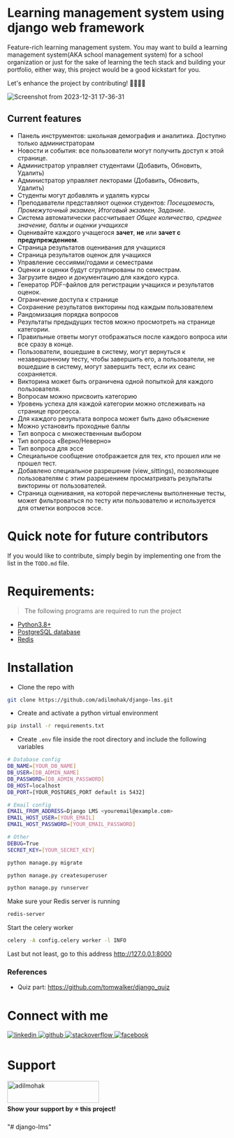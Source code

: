 # Learning management system using django web framework

Feature-rich learning management system. You may want to build a learning management system(AKA school management system) for a school organization or just for the sake of learning the tech stack and building your portfolio, either way, this project would be a good kickstart for you.

Let's enhance the project by contributing! 👩‍💻👩‍💻

![Screenshot from 2023-12-31 17-36-31](https://github.com/adilmohak/django-lms/assets/60693922/e7fb628a-6275-4160-ae0f-ab27099ab3ca)

## Current features

- Панель инструментов: школьная демография и аналитика. Доступно только администраторам
- Новости и события: все пользователи могут получить доступ к этой странице.
- Администратор управляет студентами (Добавить, Обновить, Удалить)
- Администратор управляет лекторами (Добавить, Обновить, Удалить)
- Студенты могут добавлять и удалять курсы
- Преподаватели представляют оценки студентов: _Посещаемость, Промежуточный экзамен, Итоговый экзамен, Задание_.
- Система автоматически рассчитывает _Общее количество, среднее значение, баллы и оценки учащихся_
- Оценивайте каждого учащегося **зачет**, **не** или **зачет с предупреждением**.
- Страница результатов оценивания для учащихся
- Страница результатов оценок для учащихся
- Управление сессиями/годами и семестрами
- Оценки и оценки будут сгруппированы по семестрам.
- Загрузите видео и документацию для каждого курса.
- Генератор PDF-файлов для регистрации учащихся и результатов оценок.
- Ограничение доступа к странице
- Сохранение результатов викторины под каждым пользователем
- Рандомизация порядка вопросов
- Результаты предыдущих тестов можно просмотреть на странице категории.
- Правильные ответы могут отображаться после каждого вопроса или все сразу в конце.
- Пользователи, вошедшие в систему, могут вернуться к незавершенному тесту, чтобы завершить его, а пользователи, не вошедшие в систему, могут завершить тест, если их сеанс сохраняется.
- Викторина может быть ограничена одной попыткой для каждого пользователя.
- Вопросам можно присвоить категорию
- Уровень успеха для каждой категории можно отслеживать на странице прогресса.
- Для каждого результата вопроса может быть дано объяснение
- Можно установить проходные баллы
- Тип вопроса с множественным выбором
- Тип вопроса «Верно/Неверно»
- Тип вопроса для эссе
- Специальное сообщение отображается для тех, кто прошел или не прошел тест.
- Добавлено специальное разрешение (view_sittings), позволяющее пользователям с этим разрешением просматривать результаты викторины от пользователей.
- Страница оценивания, на которой перечислены выполненные тесты, может фильтроваться по тесту или пользователю и используется для отметки вопросов эссе.
# Quick note for future contributors

If you would like to contribute, simply begin by implementing one from the list in the `TODO.md` file.

# Requirements:

> The following programs are required to run the project

- [Python3.8+](https://www.python.org/downloads/)
- [PostgreSQL database](https://www.postgresql.org/download/)
- [Redis](https://redis.io/docs/latest/operate/oss_and_stack/install/install-redis/)

# Installation

- Clone the repo with

```bash
git clone https://github.com/adilmohak/django-lms.git
```

- Create and activate a python virtual environment

```bash
pip install -r requirements.txt
```

- Create `.env` file inside the root directory and include the following variables

```bash
# Database config
DB_NAME=[YOUR_DB_NAME]
DB_USER=[DB_ADMIN_NAME]
DB_PASSWORD=[DB_ADMIN_PASSWORD]
DB_HOST=localhost
DB_PORT=[YOUR_POSTGRES_PORT default is 5432]

# Email config
EMAIL_FROM_ADDRESS=Django LMS <youremail@example.com>
EMAIL_HOST_USER=[YOUR_EMAIL]
EMAIL_HOST_PASSWORD=[YOUR_EMAIL_PASSWORD]

# Other
DEBUG=True
SECRET_KEY=[YOUR_SECRET_KEY]
```

```bash
python manage.py migrate
```

```bash
python manage.py createsuperuser
```

```bash
python manage.py runserver
```

Make sure your Redis server is running

```bash
redis-server
```

Start the celery worker

```bash
celery -A config.celery worker -l INFO
```

Last but not least, go to this address http://127.0.0.1:8000

### References

- Quiz part: https://github.com/tomwalker/django_quiz

# Connect with me

<div>
<a href="https://www.linkedin.com/in/adilmohak" target="_blank">
<img src=https://img.shields.io/badge/linkedin-%231E77B5.svg?&style=for-the-badge&logo=linkedin&logoColor=white alt=linkedin style="margin-bottom: 5px;" />
</a>
<a href="https://github.com/adilmohak" target="_blank">
<img src=https://img.shields.io/badge/github-%2324292e.svg?&style=for-the-badge&logo=github&logoColor=white alt=github style="margin-bottom: 5px;" />
</a>
<a href="https://stackoverflow.com/users/12872688/adil-mohak" target="_blank">
<img src=https://img.shields.io/badge/stackoverflow-%23F28032.svg?&style=for-the-badge&logo=stackoverflow&logoColor=white alt=stackoverflow style="margin-bottom: 5px;" />
</a>
<a href="https://www.facebook.com/adilmohak1" target="_blank">
<img src=https://img.shields.io/badge/facebook-%232E87FB.svg?&style=for-the-badge&logo=facebook&logoColor=white alt=facebook style="margin-bottom: 5px;" />
</a>
</div>

# Support

<p><a href="https://www.buymeacoffee.com/adilmohak"> <img align="left" src="https://cdn.buymeacoffee.com/buttons/v2/default-yellow.png" height="50" width="210" alt="adilmohak" /></a></p><br><br>

#### Show your support by ⭐️ this project!
"# django-lms" 
